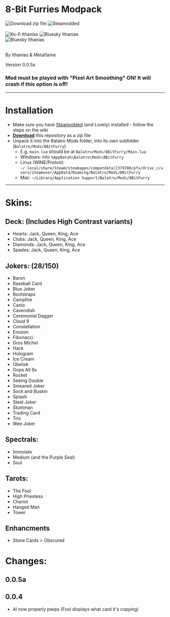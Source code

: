 # 8-Bit Furries Modpack

<div>
    <img alt="Download zip file" src="https://img.shields.io/badge/Download-zip_file-gray?style=for-the-badge&labelColor=2BAB22" href="https://github.com/Ithanias/8BitFurry/archive/refs/heads/main.zip">
    <img alt="Steamodded" src="https://img.shields.io/badge/Steamodded-gray?style=for-the-badge&labelColor=dark-gray" href="https://github.com/Steamodded/smods/wiki">
</div>
<br/>
<div>
    <img alt="Ko-fi Ithanias" src="https://img.shields.io/badge/Ko--fi-Ithanias-ffdf53?style=for-the-badge&logo=ko-fi" href="https://ko-fi.com/ithanias">
    <img alt="Bluesky Ithanias" src="https://img.shields.io/badge/Bluesky-Ithanias-ffdf53?style=for-the-badge&logo=bluesky" href="https://bsky.app/profile/ithanias.bsky.social">
</div>

<div>
    <img alt="Bluesky Ithanias" src="https://img.shields.io/badge/Bluesky-Metaflame-5691CE?style=for-the-badge&logo=bluesky" href="https://bsky.app/profile/metaflame.dev">
</div>

<br/>

By Ithanias & Metaflame

Version 0.0.5a

### Mod must be played with "Pixel Art Smoothing" ON! It will crash if this option is off!

---

# Installation

- Make sure you have [Steamodded](https://github.com/Steamodded/smods/wiki) (and Lovely) installed - follow the steps on the wiki
- **[Download](https://github.com/Ithanias/8BitFurry/archive/refs/heads/main.zip)** this repository as a zip file
- Unpack it into the Balatro Mods folder, into its own subfolder (`Balatro/Mods/8BitFurry`)
  - E.g. `main.lua` should be at `Balatro/Mods/8BitFurry/Main.lua`
  - Windows: into `%AppData%\Balatro\Mods\8BitFurry`
  - Linux (WINE/Proton): `~/.local/share/Steam/steamapps/compatdata/2379780/pfx/drive_c/users/steamuser/AppData/Roaming/Balatro/Mods/8BitFurry`
  - Mac: `~/Library/Application Support/Balatro/Mods/8BitFurry`

---

# Skins:

## Deck: (Includes High Contrast variants)
- Hearts: Jack, Queen, King, Ace
- Clubs: Jack, Queen, King, Ace
- Diamonds: Jack, Queen, King, Ace
- Spades: Jack, Queen, King, Ace

## Jokers: (28/150)
- Baron
- Baseball Card
- Blue Joker
- Bootstraps
- Campfire
- Canio
- Cavendish
- Ceremonial Dagger
- Cloud 9
- Constellation
- Erosion
- Fibonacci
- Gros Michel
- Hack
- Hologram
- Ice Cream
- Obelisk
- Oops All 6s
- Rocket
- Seeing Double
- Smeared Joker
- Sock and Buskin
- Splash
- Steel Joker
- Stuntman
- Trading Card
- Trio
- Wee Joker

## Spectrals:
- Immolate
- Medium (and the Purple Seal)
- Soul

## Tarots:
- The Fool
- High Priestess
- Chariot
- Hanged Man
- Tower

## Enhancments
- Stone Cards > Obscured

# Changes:

## 0.0.5a

## 0.0.4
- Al now properly pwips (Fool displays what card it's copying)
